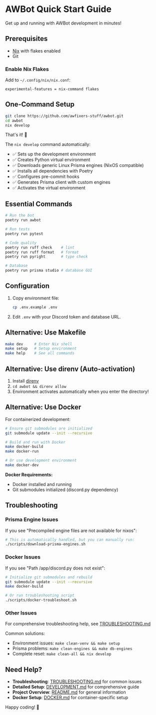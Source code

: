 # AWBot Quick Start Guide

Get up and running with AWBot development in minutes!

## Prerequisites

- [Nix](https://nixos.org/download.html) with flakes enabled
- Git

### Enable Nix Flakes

Add to `~/.config/nix/nix.conf`:
```
experimental-features = nix-command flakes
```

## One-Command Setup

```bash
git clone https://github.com/awfixers-stuff/awbot.git
cd awbot
nix develop
```

That's it! 🎉

The `nix develop` command automatically:
- ✅ Sets up the development environment
- ✅ Creates Python virtual environment
- ✅ Downloads generic Linux Prisma engines (NixOS compatible)
- ✅ Installs all dependencies with Poetry
- ✅ Configures pre-commit hooks
- ✅ Generates Prisma client with custom engines
- ✅ Activates the virtual environment

## Essential Commands

```bash
# Run the bot
poetry run awbot

# Run tests
poetry run pytest

# Code quality
poetry run ruff check    # lint
poetry run ruff format   # format
poetry run pyright       # type check

# Database
poetry run prisma studio # database GUI
```

## Configuration

1. Copy environment file:
   ```bash
   cp .env.example .env
   ```

2. Edit `.env` with your Discord token and database URL.

## Alternative: Use Makefile

```bash
make dev     # Enter Nix shell
make setup   # Setup environment
make help    # See all commands
```

## Alternative: Use direnv (Auto-activation)

1. Install [direnv](https://direnv.net/docs/installation.html)
2. `cd awbot && direnv allow`
3. Environment activates automatically when you enter the directory!

## Alternative: Use Docker

For containerized development:

```bash
# Ensure git submodules are initialized
git submodule update --init --recursive

# Build and run with Docker
make docker-build
make docker-run

# Or use development environment
make docker-dev
```

**Docker Requirements:**
- Docker installed and running
- Git submodules initialized (discord.py dependency)

## Troubleshooting

### Prisma Engine Issues
If you see "Precompiled engine files are not available for nixos":
```bash
# This is automatically handled, but you can manually run:
./scripts/download-prisma-engines.sh
```

### Docker Issues
If you see "Path /app/discord.py does not exist":
```bash
# Initialize git submodules and rebuild
git submodule update --init --recursive
make docker-build

# Or run troubleshooting script
./scripts/docker-troubleshoot.sh
```

### Other Issues
For comprehensive troubleshooting help, see [TROUBLESHOOTING.md](TROUBLESHOOTING.md)

Common solutions:
- Environment issues: `make clean-venv && make setup`
- Prisma problems: `make clean-engines && make db-engines`
- Complete reset: `make clean-all && nix develop`

## Need Help?

- **Troubleshooting**: [TROUBLESHOOTING.md](TROUBLESHOOTING.md) for common issues
- **Detailed Setup**: [DEVELOPMENT.md](DEVELOPMENT.md) for comprehensive guide
- **Project Overview**: [README.md](README.md) for general information
- **Docker Setup**: [DOCKER.md](DOCKER.md) for container-specific setup

Happy coding! 🚀
